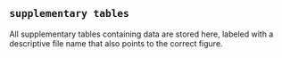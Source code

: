 ## `supplementary tables`

All supplementary tables containing data are stored here, labeled with a descriptive file name that also points to the correct figure. 
